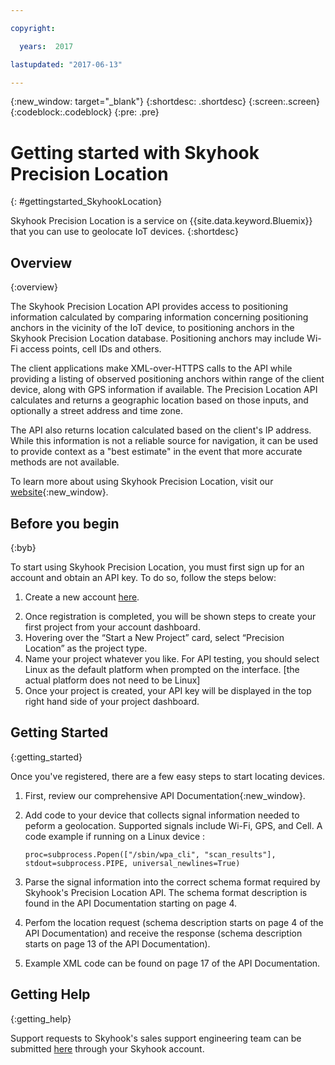 ```yaml
---

copyright:

  years:  2017

lastupdated: "2017-06-13"

---
```


{:new_window: target="_blank"}
{:shortdesc: .shortdesc}
{:screen:.screen}
{:codeblock:.codeblock}
{:pre: .pre}

# Getting started with Skyhook Precision Location
{: #gettingstarted_SkyhookLocation}

Skyhook Precision Location is a service on {{site.data.keyword.Bluemix}} that you can use to geolocate IoT devices. {:shortdesc}

## Overview
{:overview}

The Skyhook Precision Location API provides access to positioning information calculated by comparing information concerning positioning anchors in the vicinity of the IoT device, to positioning anchors in the Skyhook Precision Location database.  Positioning anchors may  include Wi-Fi access points, cell IDs and others. 

The client applications make XML-over-HTTPS calls to the API while providing a listing of observed positioning anchors within range of the client device, along with GPS information if available. The Precision Location API calculates and returns a geographic location based on those inputs, and optionally a street address and time zone.

The API also returns location calculated based on the client's IP address. While this information is not a reliable source for navigation, it can be used to provide context as a "best estimate" in the event that more accurate methods are not available.

To learn more about using Skyhook Precision Location, visit our [website](http://hubs.ly/H07V66F0){:new_window}.

## Before you begin
{:byb}

To start using Skyhook Precision Location, you must first sign up for an account and obtain an API key. To do so, follow the steps below:

1. Create a new account [here](http://hubs.ly/H07V59T0).
2) Once registration is completed, you will be shown steps to create your first project from your account dashboard.
3) Hovering over the “Start a New Project” card, select “Precision Location” as the project type.
4) Name your project whatever you like. For API testing, you should select Linux as the default platform when prompted on the interface.  [the actual platform does not need to be Linux]
5) Once your project is created, your API key will be displayed in the top right hand side of your project dashboard.

## Getting Started
{:getting_started}

Once you've registered, there are a few easy steps to start locating devices.

1. First, review our comprehensive API Documentation{:new_window}.
2. Add code to your device that collects signal information needed to peform a geolocation. Supported signals include Wi-Fi, GPS, and Cell. A code example if running on a Linux device :

	```
    proc=subprocess.Popen(["/sbin/wpa_cli", "scan_results"], stdout=subprocess.PIPE, universal_newlines=True)
	```

3. Parse the signal information into the correct schema format required by Skyhook's Precision Location API. The schema format description is found in the API Documentation starting on page 4.
4. Perfom the location request (schema description starts on page 4 of the API Documentation) and receive the response (schema description starts on page 13 of the API Documentation).
5. Example XML code can be found on page 17 of the API Documentation.

## Getting Help
{:getting_help}

Support requests to Skyhook's sales support engineering team can be submitted [here](http://hubs.ly/H07V59T0) through your Skyhook account.



